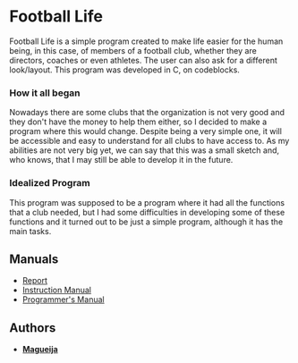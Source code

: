 # Football Life

Football Life is a simple program created to make life easier for the
human being, in this case, of members of a football club, whether they are directors, coaches or even athletes. The user can also ask for a different look/layout.
This program was developed in C, on codeblocks.

### How it all began
Nowadays there are some clubs that the organization is not very good and they don't have the money to help them either, so I decided to make a program where this would change. Despite being a very simple one, it will be accessible and easy to understand for all clubs to have access to.
As my abilities are not very big yet, we can say that this was a small sketch and, who knows, that I may still be able to develop it in the future.

### Idealized Program
This program was supposed to be a program where it had all the functions that a club needed, but I had some difficulties in developing some of these functions and it turned out to be just a simple program, although it has the main tasks.

## Manuals

- [Report](https://github.com/Magueija/FootballLife_C/docs/Relatorio.pdf "Report")
- [Instruction Manual](https://github.com/Magueija/FootballLife_C/docs/Manual_de_Instrucoes.pdf "Instruction Manual")
- [Programmer's Manual](https://github.com/Magueija/FootballLife_C/docs/Manual_de_Programador.pdf "Programmer's Manual")

## Authors

  - **[Magueija](https://github.com/Magueija)**
